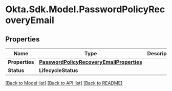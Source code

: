 # Okta.Sdk.Model.PasswordPolicyRecoveryEmail
## Properties

Name | Type | Description | Notes
------------ | ------------- | ------------- | -------------
**Properties** | [**PasswordPolicyRecoveryEmailProperties**](PasswordPolicyRecoveryEmailProperties.md) |  | [optional] 
**Status** | **LifecycleStatus** |  | [optional] 

[[Back to Model list]](../README.md#documentation-for-models) [[Back to API list]](../README.md#documentation-for-api-endpoints) [[Back to README]](../README.md)

